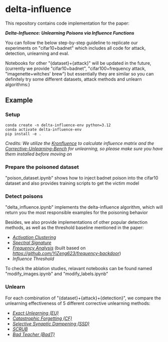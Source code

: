 # delta-influence
This repository contains code implementation for the paper: 

***Delta-Influence: Unlearning Poisons via Influence Functions***

You can follow the below step-by-step guideline to replicate our experiments on "cifar10+badnet" which includes all code for attack, detection, unlearning and eval. 

Notebooks for other "{dataset}+{attack}" will be updated in the future, (currently we provide "cifar10+badnet", "cifar100+frequency attack, "imagenette+witches' brew") but essentially they are similar so you can definitely try some different datasets, attack methods and unlearn algorithms:)

## Example
### Setup
```
conda create -n delta-influence-env python=3.12  
conda activate delta-influence-env  
pip install -e .
```

*Credits: We utilize the [Kronfluence](https://github.com/pomonam/kronfluence) to calculate influence matrix and the [Corrective-Unlearning-Bench](https://github.com/drimpossible/corrective-unlearning-bench) for unlearning, so please make sure you have them installed before moving on*

### Prepare the poisoned dataset
"poison_dataset.ipynb" shows how to inject badnet poison into the cifar10 dataset and also provides training scripts to get the victim model

### Detect poisons 
"delta_influence.ipynb" implements the delta-influence algorithm, which will return you the most responsible examples for the poisoning behavior

Besides, we also provide implementations of other popular detection methods, as well as the threshold baseline mentioned in the paper: 
- [*Activation Clustering*](https://arxiv.org/abs/1811.03728)
- [*Spectral Signature*](https://arxiv.org/abs/1811.00636)
- [*Frequency Analysis*](https://arxiv.org/abs/2104.03413) (built based on *https://github.com/YiZeng623/frequency-backdoor*)
- *Influence Threshold*

To check the ablation studies, relavant notebooks can be found named "modify_images.ipynb" and "modify_labels.ipynb"

### Unlearn
For each combination of "{dataset}+{attack}+{detection}", we compare the unlearning effectiveness of 5 different corrective unlearning methods:

- [*Exact Unlearning (EU)*](https://arxiv.org/abs/2201.06640)
- [*Catastrophic Forgetting (CF)*](https://arxiv.org/abs/2201.06640)
- [*Selective Synaptic Dampening (SSD)*](https://arxiv.org/abs/2308.07707)
- [*SCRUB*](https://arxiv.org/abs/2003.02960)
- [*Bad Teacher (BadT)*](https://arxiv.org/pdf/2302.09880) 

